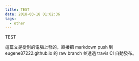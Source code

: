```yaml
---
title: TEST
date: 2018-03-18 01:02:36
tags:
  - other
---
```


TEST

這篇文是從別的電腦上發的，直接把 markdown push 到 eugene87222.github.io 的 raw branch 並透過 travis CI 自動發布。
